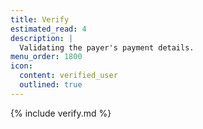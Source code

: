 ```yaml
---
title: Verify
estimated_read: 4
description: |
  Validating the payer's payment details.
menu_order: 1800
icon:
  content: verified_user
  outlined: true
---
```


{% include verify.md %}
